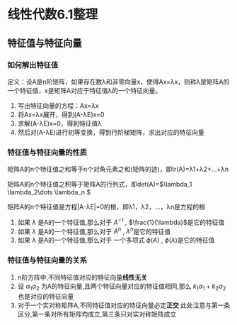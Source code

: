 # 线性代数6.1整理
## 特征值与特征向量
### 如何解出特征值

定义：设A是n阶矩阵，如果存在数λ和非零向量x，使得Ax=λx，则称λ是矩阵A的一个特征值，x是矩阵A对应于特征值λ的一个特征向量。

1. 写出特征向量的方程：Ax=λx
2. 将Ax=λx展开，得到(A-λE)x=0
3. 求解(A-λE)x=0，得到特征值λ
4. 然后对(A-λE)进行初等变换，得到行阶梯矩阵，求出对应的特征向量
   
### 特征值与特征向量的性质

矩阵A的n个特征值之和等于n个对角元素之和(矩阵的迹)，即tr(A)=λ1+λ2+...+λn

矩阵A的n个特征值之积等于矩阵A的行列式，即det(A)=$\lambda_1 \lambda_2\dots \lambda_n $

矩阵A的n个特征值是方程|A-λE|=0的根，即λ1，λ2，...，λn是方程的根


1. 如果 $\lambda$ 是A的一个特征值,那么对于 $A^{-1}$ , $\frac{1}{\lambda}$是它的特征值
2. 如果 $\lambda$ 是A的一个特征值,那么对于 $A^{n}$ , $\lambda^n$是它的特征值
3. 如果 $\lambda$ 是A的一个特征值,那么对于 一个多项式 $\phi(A)$ , $\phi(\lambda)$是它的特征值

### 特征值与特征向量的关系

1. n阶方阵中,不同特征值对应的特征向量**线性无关**
2. 设 $\alpha_1 \alpha_2$ 为A的特征向量,且两个特征向量对应的特征值相同,那么 $k_1\alpha_1+k_2\alpha_2$也是对应的特征向量 
3. 对于一个实对称矩阵A,不同特征值对应的特征向量必定**正交** 此处注意与第一条区分,第一条对所有矩阵均成立,第三条只对实对称矩阵成立